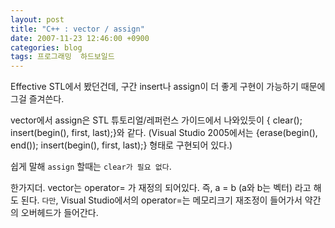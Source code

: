 ```yaml
---
layout: post
title: "C++ : vector / assign"
date: 2007-11-23 12:46:00 +0900
categories: blog
tags: 프로그래밍  하드보일드
---
```


Effective STL에서 봤던건데, 구간 insert나 assign이 더 좋게 구현이 가능하기 때문에 그걸 즐겨쓴다.

vector에서 assign은 STL 튜토리얼/레퍼런스 가이드에서 나와있듯이 { clear(); insert(begin(), first, last);}와 같다. (Visual Studio 2005에서는 {erase(begin(), end()); insert(begin(), first, last);} 형태로 구현되어 있다.)

쉽게 말해 ```assign``` 할때는 ```clear가 필요 없다```.

한가지더. vector는 operator= 가 재정의 되어있다. 즉, a = b (a와 b는 벡터) 라고 해도 된다. ```다만```, Visual Studio에서의 operator=는 메모리크기 재조정이 들어가서 약간의 오버헤드가 들어간다.

